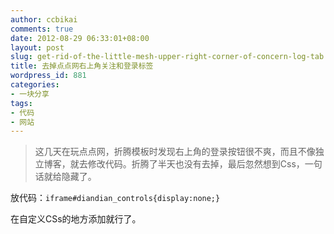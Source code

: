 ```yaml
---
author: ccbikai
comments: true
date: 2012-08-29 06:33:01+08:00
layout: post
slug: get-rid-of-the-little-mesh-upper-right-corner-of-concern-log-tab
title: 去掉点点网右上角关注和登录标签
wordpress_id: 881
categories:
- 一块分享
tags:
- 代码
- 网站
---
```


> 这几天在玩点点网，折腾模板时发现右上角的登录按钮很不爽，而且不像独立博客，就去修改代码。折腾了半天也没有去掉，最后忽然想到Css，一句话就给隐藏了。


放代码：`iframe#diandian_controls{display:none;}`

在自定义CSs的地方添加就行了。

